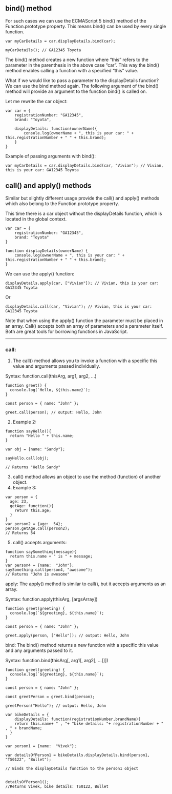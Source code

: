 ## bind() method
For such cases we can use the ECMAScript 5 bind() method of the Function.prototype property. This means bind() can be used by every single function.
```
var myCarDetails = car.displayDetails.bind(car); 

myCarDetails(); // GA12345 Toyota
```
The bind() method creates a new function where “this” refers to the parameter in the parenthesis in the above case “car”. This way the bind() method enables calling a function with a specified “this” value.

What if we would like to pass a parameter to the displayDetails function? We can use the bind method again. The following argument of the bind() method will provide an argument to the function bind() is called on.

Let me rewrite the car object:
```
var car = { 
    registrationNumber: "GA12345",
    brand: "Toyota",

    displayDetails: function(ownerName){
        console.log(ownerName + ", this is your car: " + this.registrationNumber + " " + this.brand);
    }
}
```
Example of passing arguments with bind():
```
var myCarDetails = car.displayDetails.bind(car, "Vivian"); // Vivian, this is your car: GA12345 Toyota
```

## call() and apply() methods

Similar but slightly different usage provide the call() and apply() methods which also belong to the Function.prototype property.

This time there is a car object without the displayDetails function, which is located in the global context.
```
var car = { 
    registrationNumber: "GA12345",
    brand: "Toyota"
}

function displayDetails(ownerName) {
    console.log(ownerName + ", this is your car: " + this.registrationNumber + " " + this.brand);
}
```
We can use the apply() function:
```
displayDetails.apply(car, ["Vivian"]); // Vivian, this is your car: GA12345 Toyota
```
Or
```
displayDetails.call(car, "Vivian"); // Vivian, this is your car: GA12345 Toyota
```
Note that when using the apply() function the parameter must be placed in an array. Call() accepts both an array of parameters and a parameter itself. Both are great tools for borrowing functions in JavaScript.

---------------------------------

### call: 
1. The call() method allows you to invoke a function with a specific this value and arguments passed individually.

Syntax: function.call(thisArg, arg1, arg2, ...)
```
function greet() {
  console.log(`Hello, ${this.name}`);
}

const person = { name: "John" };

greet.call(person); // output: Hello, John
```
2. Example 2:
```
function sayHello(){
  return "Hello " + this.name;
}
        
var obj = {name: "Sandy"};
        
sayHello.call(obj);
        
// Returns "Hello Sandy"	
```
3. call() method allows an object to use the method (function) of another object.
4. Example 3:
```
var person = {
  age: 23,
  getAge: function(){
    return this.age;
  }
}        
var person2 = {age:  54};
person.getAge.call(person2);      
// Returns 54  
```
5. call() accepts arguments:
```
function saySomething(message){
  return this.name + " is " + message;
}     
var person4 = {name:  "John"};     
saySomething.call(person4, "awesome");
// Returns "John is awesome" 
```
apply: The apply() method is similar to call(), but it accepts arguments as an array.

Syntax: function.apply(thisArg, [argsArray])
```
function greet(greeting) {
  console.log(`${greeting}, ${this.name}`);
}

const person = { name: "John" };

greet.apply(person, ["Hello"]); // output: Hello, John
```
bind: The bind() method returns a new function with a specific this value and any arguments passed to it.

Syntax: function.bind(thisArg[, arg1[, arg2[, ...]]])
```
function greet(greeting) {
  console.log(`${greeting}, ${this.name}`);
}

const person = { name: "John" };

const greetPerson = greet.bind(person);

greetPerson("Hello"); // output: Hello, John
```
```
var bikeDetails = {
    displayDetails: function(registrationNumber,brandName){
    return this.name+ " , "+ "bike details: "+ registrationNumber + " , " + brandName;
  }
}
   
var person1 = {name:  "Vivek"};
     
var detailsOfPerson1 = bikeDetails.displayDetails.bind(person1, "TS0122", "Bullet");
      
// Binds the displayDetails function to the person1 object
        
      
detailsOfPerson1();
//Returns Vivek, bike details: TS0122, Bullet
```
